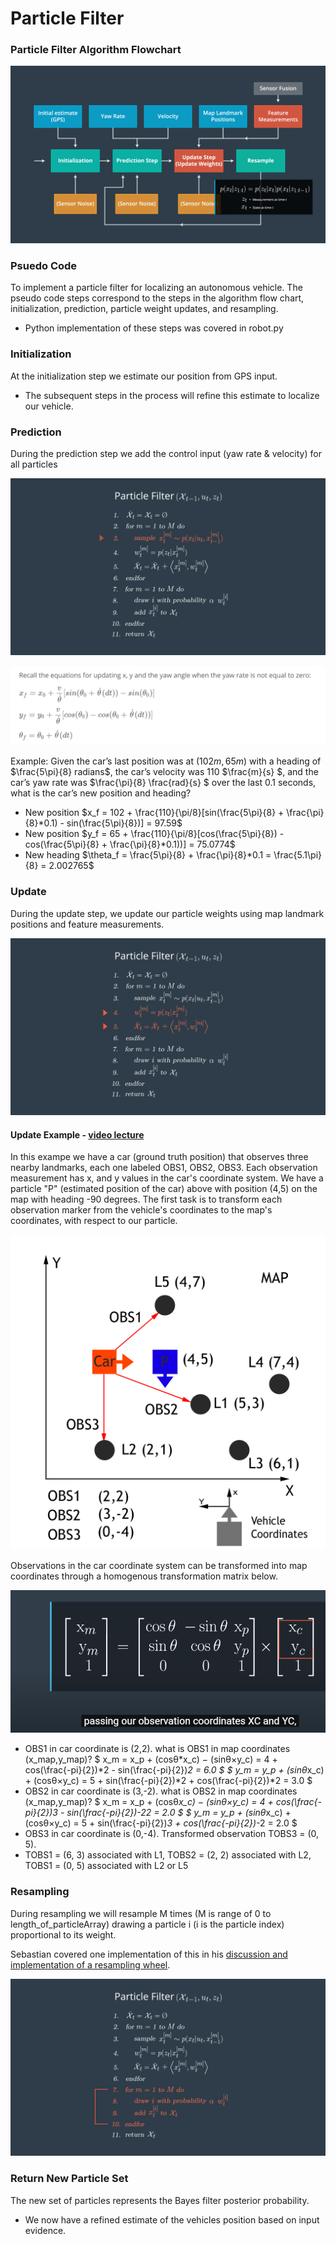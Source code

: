 # Particle Filter

### Particle Filter Algorithm Flowchart
![Particle Filter Algorithm Flowchart](filter_flow_chart.png)

### Psuedo Code
To implement a particle filter for localizing an autonomous vehicle. The pseudo code steps correspond to the steps in the algorithm flow chart, initialization, prediction, particle weight updates, and resampling.
- Python implementation of these steps was covered in robot.py

### Initialization
At the initialization step we estimate our position from GPS input. 
- The subsequent steps in the process will refine this estimate to localize our vehicle.

### Prediction
During the prediction step we add the control input (yaw rate & velocity) for all particles

![Particle Filter Prediction Step](filter_prediction.png)

![Particle Filter Prediction Update](filter_prediction_update.png)

Example: Given the car’s last position was at $(102m, 65m)$ with a heading of $\frac{5\pi}{8} radians$, the car’s velocity was 110 $\frac{m}{s} $, and the car’s yaw rate was $\frac{\pi}{8} \frac{rad}{s} $ over the last 0.1 seconds, what is the car’s new position and heading?

- New position $x_f = 102 + \frac{110}{\pi/8}[sin(\frac{5\pi}{8} + \frac{\pi}{8}*0.1) - sin(\frac{5\pi}{8})] = 97.59$
- New position $y_f = 65 + \frac{110}{\pi/8}[cos(\frac{5\pi}{8}) - cos(\frac{5\pi}{8} + \frac{\pi}{8}*0.1))] =  75.0774$
- New heading $\theta_f = \frac{5\pi}{8} + \frac{\pi}{8}*0.1 = \frac{5.1\pi}{8} = 2.002765$

### Update
During the update step, we update our particle weights using map landmark positions and feature measurements.

![Particle Filter Update Step](filter_update.png)

#### Update Example - [video lecture](https://youtu.be/BrQfVd4JXpg)

In this exampe we have a car (ground truth position) that observes three nearby landmarks, each one labeled OBS1, OBS2, OBS3. Each observation measurement has x, and y values in the car's coordinate system. We have a particle "P" (estimated position of the car) above with position (4,5) on the map with heading -90 degrees. The first task is to transform each observation marker from the vehicle's coordinates to the map's coordinates, with respect to our particle.

![Landmark Associations](landmark_associations.png)

Observations in the car coordinate system can be transformed into map coordinates through a homogenous transformation matrix below. 

![Transformation maxtrix](transform_matrix.PNG)

+ OBS1 in car coordinate is (2,2). what is OBS1 in map coordinates (x_map,y_map)?
$ x_m = x_p + (cosθ*x_c) − (sinθ×y_c) = 4 + cos(\frac{-pi}{2})*2 - sin(\frac{-pi}{2})*2 = 6.0 $
$ y_m = y_p + (sinθ*x_c) + (cosθ×y_c) = 5 + sin(\frac{-pi}{2})*2 + cos(\frac{-pi}{2})*2 = 3.0 $
+ OBS2 in car coordinate is (3,-2). what is OBS2 in map coordinates (x_map,y_map)?
$ x_m = x_p + (cosθ*x_c) − (sinθ×y_c) = 4 + cos(\frac{-pi}{2})*3 - sin(\frac{-pi}{2})*-22 = 2.0 $
$ y_m = y_p + (sinθ*x_c) + (cosθ×y_c) = 5 + sin(\frac{-pi}{2})*3 + cos(\frac{-pi}{2})*-2 =  2.0 $
+ OBS3 in car coordinate is (0,-4). Transformed observation TOBS3 = (0, 5).
+ TOBS1 = (6, 3) associated with L1, TOBS2 = (2, 2) associated with L2, TOBS1 = (0, 5) associated with L2 or L5

### Resampling
During resampling we will resample M times (M is range of 0 to length_of_particleArray) drawing a particle i (i is the particle index) proportional to its weight.

Sebastian covered one implementation of this in his [discussion and implementation of a resampling wheel](https://youtu.be/wNQVo6uOgYA).

![Particle Filter Resampling Step](filter_resampling.png)

### Return New Particle Set
The new set of particles represents the Bayes filter posterior probability. 
- We now have a refined estimate of the vehicles position based on input evidence.
  